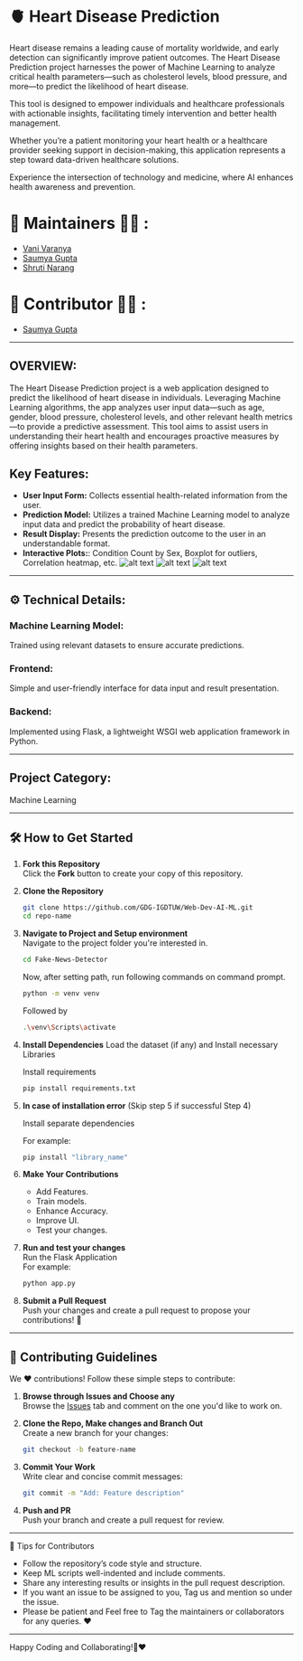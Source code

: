 # 🫀 Heart Disease Prediction 

Heart disease remains a leading cause of mortality worldwide, and early detection can significantly improve patient outcomes. The Heart Disease Prediction project harnesses the power of Machine Learning to analyze critical health parameters—such as cholesterol levels, blood pressure, and more—to predict the likelihood of heart disease.

This tool is designed to empower individuals and healthcare professionals with actionable insights, facilitating timely intervention and better health management.

Whether you’re a patient monitoring your heart health or a healthcare provider seeking support in decision-making, this application represents a step toward data-driven healthcare solutions.

Experience the intersection of technology and medicine, where AI enhances health awareness and prevention.

# 🙌 Maintainers 👩‍💻 :

- [Vani Varanya](https://github.com/vanivaranya)
- [Saumya Gupta](https://github.com/ISaumya1011)
- [Shruti Narang](https://github.com/Shruti-Narang)

# 🙌 Contributor 👩‍💻 :

- [Saumya Gupta](https://github.com/ISaumya1011)

---

## OVERVIEW:
The Heart Disease Prediction project is a web application designed to predict the likelihood of heart disease in individuals. Leveraging Machine Learning algorithms, the app analyzes user input data—such as age, gender, blood pressure, cholesterol levels, and other relevant health metrics—to provide a predictive assessment. This tool aims to assist users in understanding their heart health and encourages proactive measures by offering insights based on their health parameters.

## Key Features:

 - **User Input Form:** Collects essential health-related information from the user.
 - **Prediction Model:** Utilizes a trained Machine Learning model to analyze input data and predict the probability of heart disease.
 - **Result Display:** Presents the prediction outcome to the user in an understandable format.
 - **Interactive Plots:**: Condition Count by Sex, Boxplot for outliers, Correlation heatmap, etc.
   ![alt text](image.png) ![alt text](image-1.png) ![alt text](image-2.png)


---

## ⚙️ Technical Details:

### Machine Learning Model: 
Trained using relevant datasets to ensure accurate predictions.
### Frontend: 
Simple and user-friendly interface for data input and result presentation.
### Backend: 
Implemented using Flask, a lightweight WSGI web application framework in Python.

---

## Project Category: 
Machine Learning

---

## 🛠️ How to Get Started  

1. **Fork this Repository**  
   Click the **Fork** button to create your copy of this repository.  

2. **Clone the Repository**  
   ```bash  
   git clone https://github.com/GDG-IGDTUW/Web-Dev-AI-ML.git  
   cd repo-name  
   ```  

3. **Navigate to Project and Setup environment**  
   Navigate to the project folder you're interested in.
   
   ```bash  
   cd Fake-News-Detector
   ```
   Now, after setting path, run following commands on command prompt.
   
   ```bash  
   python -m venv venv
   ```
   
   Followed by
   
    ```bash  
   .\venv\Scripts\activate
   ```

4. **Install Dependencies**
   Load the dataset (if any) and Install necessary Libraries
   
   Install requirements

   ```bash  
   pip install requirements.txt
   ```     

5. **In case of installation error** (Skip step 5 if successful Step 4)

   Install separate dependencies

   For example:
   ```bash  
   pip install "library_name"
   ``` 

7. **Make Your Contributions**  
   - Add Features.
   - Train models.
   - Enhance Accuracy.
   - Improve UI.
   - Test your changes.  

8. **Run and test your changes**  
   Run the Flask Application  
   For example:  
   ```bash  
   python app.py
   ```  

9. **Submit a Pull Request**  
   Push your changes and create a pull request to propose your contributions! 🎉  

---


## 🤝 Contributing Guidelines  

We ❤️ contributions! Follow these simple steps to contribute:  

1. **Browse through Issues and Choose any**  
   Browse the [Issues](#) tab and comment on the one you'd like to work on.  

2. **Clone the Repo, Make changes and Branch Out**  
   Create a new branch for your changes:  
   ```bash  
   git checkout -b feature-name  
   ```  

3. **Commit Your Work**  
   Write clear and concise commit messages:  
   ```bash  
   git commit -m "Add: Feature description"  
   ```  

4. **Push and PR**  
   Push your branch and create a pull request for review.  

---

🌟 Tips for Contributors
 - Follow the repository’s code style and structure.
 - Keep ML scripts well-indented and include comments.
 - Share any interesting results or insights in the pull request description.
 - If you want an issue to be assigned to you, Tag us and mention so under the issue.
 - Please be patient and Feel free to Tag the maintainers or collaborators for any queries. ❤️

---

Happy Coding and Collaborating!🚀❤️
